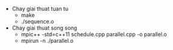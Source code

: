 - Chay giai thuat tuan tu
	+ make
	+ ./sequence.o
- Chay giai thuat song song
	+ mpic++ -std=c++11 schedule.cpp parallel.cpp -o parallel.o
	+ mpirun -n <num of process> ./parallel.o
